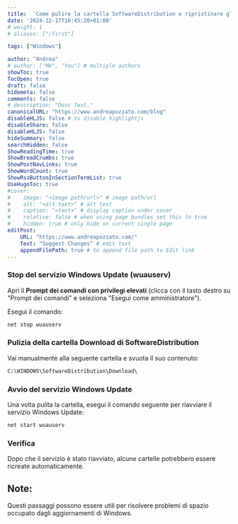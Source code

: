 ```yaml
---
title:  'Come pulire la cartella SoftwareDistribution e ripristinare gli aggiornamenti di Windows'
date: '2024-12-17T16:45:20+01:00'
# weight: 1
# aliases: ["/first"]

tags: ["Windows"]

author: "Andrea"
# author: ["Me", "You"] # multiple authors
showToc: true
TocOpen: true
draft: false 
hidemeta: false
comments: false
# description: "Desc Text."
canonicalURL: "https://www.andreapozzato.com/blog"
disableHLJS: false # to disable highlightjs
disableShare: false
disableHLJS: false
hideSummary: false
searchHidden: false
ShowReadingTime: true
ShowBreadCrumbs: true
ShowPostNavLinks: true
ShowWordCount: true
ShowRssButtonInSectionTermList: true
UseHugoToc: true
#cover:
#    image: "<image path/url>" # image path/url
#    alt: "<alt text>" # alt text
#    caption: "<text>" # display caption under cover
#    relative: false # when using page bundles set this to true
#    hidden: true # only hide on current single page
editPost:
    URL: "https://www.andreapozzato.com/"
    Text: "Suggest Changes" # edit text
    appendFilePath: true # to append file path to Edit link
---
```

### Stop del servizio Windows Update (wuauserv) 
   Apri il **Prompt dei comandi con privilegi elevati** (clicca con il tasto destro su "Prompt dei comandi" e seleziona "Esegui come amministratore").  

Esegui il comando:
~~~cmd
net stop wuauserv
~~~

### Pulizia della cartella Download di SoftwareDistribution
Vai manualmente alla seguente cartella e svuota il suo contenuto:
~~~cmd
C:\WINDOWS\SoftwareDistribution\Download\
~~~

### Avvio del servizio Windows Update
Una volta pulita la cartella, esegui il comando seguente per riavviare il servizio Windows Update:
~~~cmd
net start wuauserv
~~~

### Verifica
Dopo che il servizio è stato riavviato, alcune cartelle potrebbero essere ricreate automaticamente. 

## Note:
Questi passaggi possono essere utili per risolvere problemi di spazio occupato dagli aggiornamenti di Windows.

